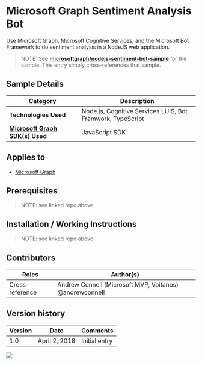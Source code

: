 # Microsoft Graph Sentiment Analysis Bot

Use Microsoft Graph, Microsoft Cognitive Services, and the Microsoft Bot Framework to do sentiment analysis in a NodeJS web application.

> NOTE: See **[microsoftgraph/nodejs-sentiment-bot-sample](https://github.com/microsoftgraph/nodejs-sentiment-bot-sample)** for the sample. This entry simply cross-references that sample.

## Sample Details

|               Category               |                        Description                         |
| ------------------------------------ | ---------------------------------------------------------- |
| **Technologies Used**                | Node.js, Cognitive Services LUIS, Bot Framwork, TypeScript |
| **[Microsoft Graph SDK(s) Used][1]** | JavaScript SDK                                             |

## Applies to

* [Microsoft Graph](https://developer.microsoft.com/en-us/graph)

## Prerequisites

> NOTE: see linked repo above

## Installation / Working Instructions

> NOTE: see linked repo above

## Contributors

|      Roles      |                        Author(s)                        |
| --------------- | ------------------------------------------------------- |
| Cross-reference | Andrew Connell (Microsoft MVP, Voitanos) @andrewconnell |

## Version history

| Version |     Date      |   Comments    |
| ------- | ------------- | ------------- |
| 1.0     | April 2, 2018 | Initial entry |

[1]: https://developer.microsoft.com/en-us/graph/code-samples-and-sdks

![](https://telemetry.sharepointpnp.com/msgraph-community-samples/samples/nodejs-sentiment-bot)